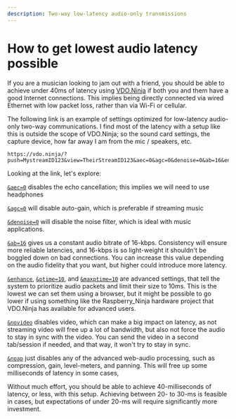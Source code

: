 ```yaml
---
description: Two-way low-latency audio-only transmissions
---
```


# How to get lowest audio latency possible

If you are a musician looking to jam out with a friend, you should be able to achieve under 40ms of latency using [VDO.Ninja](https://vdo.ninja) if both you and them have a good Internet connections. This implies being directly connected via wired Ethernet with low packet loss, rather than via Wi-Fi or cellular.&#x20;

The following link is an example of settings optimized for low-latency audio-only two-way communications. I find most of the latency with a setup like this is outside the scope of VDO.Ninja; so the sound card settings, the capture device, how far away I am from the mic / speakers, etc.

```
https://vdo.ninja/?push=MystreamID123&view=TheirStreamID123&aec=0&agc=0&denoise=0&ab=16&enhance&ptime=10&maxptime=10&novideo&noap
```

Looking at the link, let's explore:

[`&aec=0`](../source-settings/aec.md) disables the echo cancellation; this implies we will need to use headphones

[`&agc=0`](../source-settings/autogain.md) will disable auto-gain, which is preferable if streaming music

[`&denoise=0`](../source-settings/and-denoise.md) will disable the noise filter, which is ideal with music applications.

[`&ab=16`](../advanced-settings/view-parameters/audiobitrate.md) gives us a constant audio bitrate of 16-kbps. Consistency will ensure more reliable latencies, and 16-kbps is so light-weight it shouldn't be boggled down on bad connections. You can increase this value depending on the audio fidelity that you want, but higher could introduce more latency.

[`&enhance`](../advanced-settings/view-parameters/enhance.md), [`&ptime=10`](../advanced-settings/view-parameters/and-ptime.md), and [`&maxptime=10`](../advanced-settings/view-parameters/and-maxptime.md) are advanced settings, that tell the system to prioritize audio packets and limit their size to 10ms. This is the lowest we can set them using a browser, but it might be possible to go lower if using something like the Raspberry\_Ninja hardware project that VDO.Ninja has available for advanced users.

[`&novideo`](../advanced-settings/video-parameters/novideo-1.md) disables video, which can make a big impact on latency, as not streaming video will free up a lot of bandwidth, but also not force the audio to stay in sync with the video. You can send the video in a second tab/session if needed, and that way, it won't try to stay in sync.

[`&noap`](../general-settings/noaudioprocessing.md) just disables any of the advanced web-audio processing, such as compression, gain, level-meters, and panning. This will free up some milliseconds of latency in some cases,

Without much effort, you should be able to achieve 40-milliseconds of latency, or less, with this setup. Achieving between 20- to 30-ms is feasible in cases, but expectations of under 20-ms will require significantly more investment.
